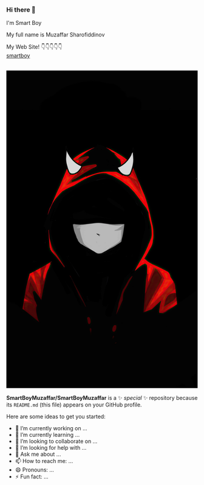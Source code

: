 ### Hi there 👋
I'm Smart Boy

My full name is Muzaffar Sharofiddinov


My Web Site! 👇👇👇👇👇 <br>
<a href="https://smartboymuzaffar.github.io/">smartboy</a> 

<br>
<img src="evilboy.jpg"></img>
<br>


**SmartBoyMuzaffar/SmartBoyMuzaffar** is a ✨ _special_ ✨ repository because its `README.md` (this file) appears on your GitHub profile.

Here are some ideas to get you started:

- 🔭 I’m currently working on ...
- 🌱 I’m currently learning ...
- 👯 I’m looking to collaborate on ...
- 🤔 I’m looking for help with ...
- 💬 Ask me about ...
- 📫 How to reach me: ...
- 😄 Pronouns: ...
- ⚡ Fun fact: ...
